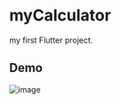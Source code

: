 # myCalculator

my first Flutter project.

## Demo

![image](https://github.com/3normousz/flutterCalculator/blob/main/myCalc.gif)
